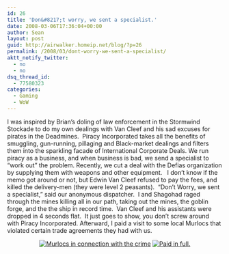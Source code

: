```yaml
---
id: 26
title: 'Don&#8217;t worry, we sent a specialist.'
date: 2008-03-06T17:36:04+00:00
author: Sean
layout: post
guid: http://airwalker.homeip.net/blog/?p=26
permalink: /2008/03/dont-worry-we-sent-a-specialist/
aktt_notify_twitter:
  - no
  - no
dsq_thread_id:
  - 77580323
categories:
  - Gaming
  - WoW
---
```

I was inspired by Brian&#8217;s doling of law enforcement in the Stormwind Stockade to do my own dealings with Van Cleef and his sad excuses for pirates in the Deadmines.  Piracy Incorporated takes all the benefits of smuggling, gun-running, pillaging and Black-market dealings and filters them into the sparkling facade of International Corporate Deals. We run piracy as a business, and when business is bad, we send a specialist to &#8220;work out&#8221; the problem. Recently, we cut a deal with the Defias organization by supplying them with weapons and other equipment.   I don&#8217;t know if the memo got around or not, but Edwin Van Cleef refused to pay the fees, and killed the delivery-men (they were level 2 peasants).  &#8220;Don&#8217;t Worry, we sent a specialist,&#8221; said our anonymous dispatcher.  I and Shagohad raged through the mines killing all in our path, taking out the mines, the goblin forge, and the the ship in record time.  Van Cleef and his assistants were dropped in 4 seconds flat.  It just goes to show, you don&#8217;t screw around with Piracy Incorporated. Afterward, I paid a visit to some local Murlocs that violated certain trade agreements they had with us.

<p align="center">
  <a title="Murlocs in connection with the crime" rel="attachment wp-att-27" href="http://rivalrockets.com/blog/?attachment_id=27"><img src="http://airwalker.homeip.net/blog/wp-content/uploads/2008/03/wowscrnshot_030508_173723.thumbnail.jpg" alt="Murlocs in connection with the crime" /></a> <a title="Paid in full." rel="attachment wp-att-28" href="http://rivalrockets.com/blog/?attachment_id=28"><img src="http://airwalker.homeip.net/blog/wp-content/uploads/2008/03/wowscrnshot_030508_174016.thumbnail.jpg" alt="Paid in full." /></a>
</p>

<p align="center">